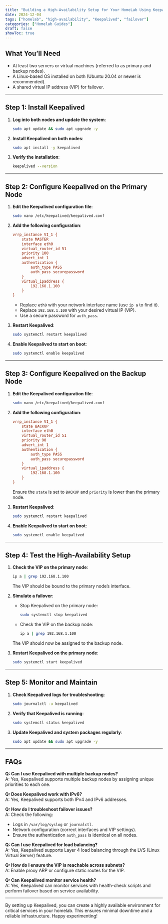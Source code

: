 ```yaml
---
title: "Building a High-Availability Setup for Your HomeLab Using Keepalived"
date: 2024-12-04
tags: ["homelab", "high-availability", "Keepalived", "failover"]
categories: ["Homelab Guides"]
draft: false
showToc: true
---
```


## What You’ll Need

- At least two servers or virtual machines (referred to as primary and backup nodes).  
- A Linux-based OS installed on both (Ubuntu 20.04 or newer is recommended).  
- A shared virtual IP address (VIP) for failover.  

---

## Step 1: Install Keepalived

1. **Log into both nodes and update the system**:  
    ````bash
    sudo apt update && sudo apt upgrade -y
    ````

2. **Install Keepalived on both nodes**:  
    ````bash
    sudo apt install -y keepalived
    ````

3. **Verify the installation**:  
    ````bash
    keepalived --version
    ````

---

## Step 2: Configure Keepalived on the Primary Node

1. **Edit the Keepalived configuration file**:  
    ````bash
    sudo nano /etc/keepalived/keepalived.conf
    ````

2. **Add the following configuration**:  
    ```ini
    vrrp_instance VI_1 {
        state MASTER
        interface eth0
        virtual_router_id 51
        priority 100
        advert_int 1
        authentication {
            auth_type PASS
            auth_pass securepassword
        }
        virtual_ipaddress {
            192.168.1.100
        }
    }
    ````

    - Replace `eth0` with your network interface name (use `ip a` to find it).  
    - Replace `192.168.1.100` with your desired virtual IP (VIP).  
    - Use a secure password for `auth_pass`.

3. **Restart Keepalived**:  
    ````bash
    sudo systemctl restart keepalived
    ````

4. **Enable Keepalived to start on boot**:  
    ````bash
    sudo systemctl enable keepalived
    ````

---

## Step 3: Configure Keepalived on the Backup Node

1. **Edit the Keepalived configuration file**:  
    ````bash
    sudo nano /etc/keepalived/keepalived.conf
    ````

2. **Add the following configuration**:  
    ```ini
    vrrp_instance VI_1 {
        state BACKUP
        interface eth0
        virtual_router_id 51
        priority 90
        advert_int 1
        authentication {
            auth_type PASS
            auth_pass securepassword
        }
        virtual_ipaddress {
            192.168.1.100
        }
    }
    ````

    Ensure the `state` is set to `BACKUP` and `priority` is lower than the primary node.

3. **Restart Keepalived**:  
    ````bash
    sudo systemctl restart keepalived
    ````

4. **Enable Keepalived to start on boot**:  
    ````bash
    sudo systemctl enable keepalived
    ````

---

## Step 4: Test the High-Availability Setup

1. **Check the VIP on the primary node**:  
    ````bash
    ip a | grep 192.168.1.100
    ````

   The VIP should be bound to the primary node’s interface.

2. **Simulate a failover**:  
    - Stop Keepalived on the primary node:  
        ````bash
        sudo systemctl stop keepalived
        ````
    - Check the VIP on the backup node:  
        ````bash
        ip a | grep 192.168.1.100
        ````

   The VIP should now be assigned to the backup node.

3. **Restart Keepalived on the primary node**:  
    ````bash
    sudo systemctl start keepalived
    ````

---

## Step 5: Monitor and Maintain

1. **Check Keepalived logs for troubleshooting**:  
    ````bash
    sudo journalctl -u keepalived
    ````

2. **Verify that Keepalived is running**:  
    ````bash
    sudo systemctl status keepalived
    ````

3. **Update Keepalived and system packages regularly**:  
    ````bash
    sudo apt update && sudo apt upgrade -y
    ````

---

## FAQs

**Q: Can I use Keepalived with multiple backup nodes?**  
A: Yes, Keepalived supports multiple backup nodes by assigning unique priorities to each one.

**Q: Does Keepalived work with IPv6?**  
A: Yes, Keepalived supports both IPv4 and IPv6 addresses.

**Q: How do I troubleshoot failover issues?**  
A: Check the following:  
   - Logs in `/var/log/syslog` or `journalctl`.  
   - Network configuration (correct interfaces and VIP settings).  
   - Ensure the authentication `auth_pass` is identical on all nodes.

**Q: Can I use Keepalived for load balancing?**  
A: Yes, Keepalived supports Layer 4 load balancing through the LVS (Linux Virtual Server) feature.

**Q: How do I ensure the VIP is reachable across subnets?**  
A: Enable proxy ARP or configure static routes for the VIP.

**Q: Can Keepalived monitor service health?**  
A: Yes, Keepalived can monitor services with health-check scripts and perform failover based on service availability.

---

By setting up Keepalived, you can create a highly available environment for critical services in your homelab. This ensures minimal downtime and a reliable infrastructure. Happy experimenting!

